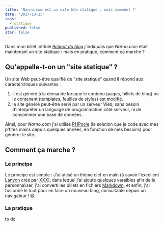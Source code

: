 ```yaml
---
title: 'Narno.com est un site Web statique : mais comment ?'
date: '2017-10-25'
tags:
  - statique
published: false
star: false
---
```


Dans mon billet intitulé [*Reboot du blog*](/blog/reboot-du-blog) j'indiquais que *Narno.com* était maintenant un site statique : mais en pratique, comment ça marche ?

## Qu'appelle-t-on un "site statique" ?

Un site Web peut-être qualifié de "site statique" quand il répond aux caractéristiques suivantes :

1. il est généré à la demande lorsque le contenu (pages, billets de blog) ou le contenant (templates, feuilles de styles) est modifié.
2. le site généré peut-être servi par un serveur Web, sans besoin d'interpréter un language de programmation côté serveur, ni de consommer une base de données.

Ainsi, pour *Narno.com* j'ai utilisé [PHPoole](https://phpoole.org) (la solution que je code avec mes p'tites mains depuis quelques années, en fonction de mes besoins) pour générer le site.

## Comment ça marche ?

### Le principe

Le principe est simple : J'ai utiisé un thème clef en main (à savoir l'excellent [Lanyon](http://lanyon.poole.org) créé par [XXX]()), dans lequel j'ai ajouté quelques varaibles afin de le personnaliser, j'ai converti les billets en fichiers [Markdown](), et enfin, j'ai fusionné le tout pour en faire un nouveau blog, consultable depuis un navigateur ! :smile:

### La pratique

to do
